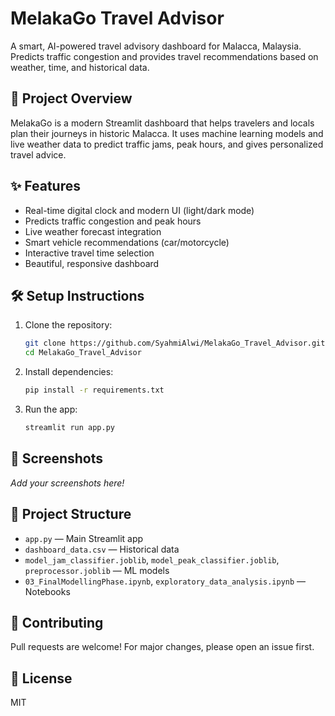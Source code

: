 # MelakaGo Travel Advisor

A smart, AI-powered travel advisory dashboard for Malacca, Malaysia. Predicts traffic congestion and provides travel recommendations based on weather, time, and historical data.

## 🚗 Project Overview
MelakaGo is a modern Streamlit dashboard that helps travelers and locals plan their journeys in historic Malacca. It uses machine learning models and live weather data to predict traffic jams, peak hours, and gives personalized travel advice.

## ✨ Features
- Real-time digital clock and modern UI (light/dark mode)
- Predicts traffic congestion and peak hours
- Live weather forecast integration
- Smart vehicle recommendations (car/motorcycle)
- Interactive travel time selection
- Beautiful, responsive dashboard

## 🛠️ Setup Instructions
1. Clone the repository:
   ```bash
   git clone https://github.com/SyahmiAlwi/MelakaGo_Travel_Advisor.git
   cd MelakaGo_Travel_Advisor
   ```
2. Install dependencies:
   ```bash
   pip install -r requirements.txt
   ```
3. Run the app:
   ```bash
   streamlit run app.py
   ```

## 📸 Screenshots
_Add your screenshots here!_

## 📂 Project Structure
- `app.py` — Main Streamlit app
- `dashboard_data.csv` — Historical data
- `model_jam_classifier.joblib`, `model_peak_classifier.joblib`, `preprocessor.joblib` — ML models
- `03_FinalModellingPhase.ipynb`, `exploratory_data_analysis.ipynb` — Notebooks

## 🤝 Contributing
Pull requests are welcome! For major changes, please open an issue first.

## 📄 License
MIT 